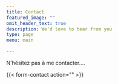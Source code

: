 ```yaml
---
title: Contact
featured_image: ""
omit_header_text: true
description: We'd love to hear from you
type: page
menu: main

---
```


N'hésitez pas à me contacter.... 

{{< form-contact action=""  >}}
